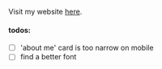 Visit my website [here](https://lukehatcher.github.io/).

#### todos:
- [ ] 'about me' card is too narrow on mobile
- [ ] find a better font